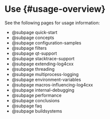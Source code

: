 Use {#usage-overview}
===
<!--
 Note: License header cannot be first, as doxygen does not generate
 cleanly if it before the '==='
-->
<!--
 Licensed to the Apache Software Foundation (ASF) under one or more
 contributor license agreements.  See the NOTICE file distributed with
 this work for additional information regarding copyright ownership.
 The ASF licenses this file to You under the Apache License, Version 2.0
 (the "License"); you may not use this file except in compliance with
 the License.  You may obtain a copy of the License at

	http://www.apache.org/licenses/LICENSE-2.0

 Unless required by applicable law or agreed to in writing, software
 distributed under the License is distributed on an "AS IS" BASIS,
 WITHOUT WARRANTIES OR CONDITIONS OF ANY KIND, either express or implied.
 See the License for the specific language governing permissions and
 limitations under the License.
-->

See the following pages for usage information:

* @subpage quick-start
* @subpage concepts
* @subpage configuration-samples
* @subpage filters
* @subpage qt-support
* @subpage stacktrace-support
* @subpage extending-log4cxx
* @subpage threading
* @subpage multiprocess-logging
* @subpage environment-variables
* @subpage macros-influencing-log4cxx
* @subpage internal-debugging
* @subpage performance
* @subpage conclusions
* @subpage faq
* @subpage buildsystems
